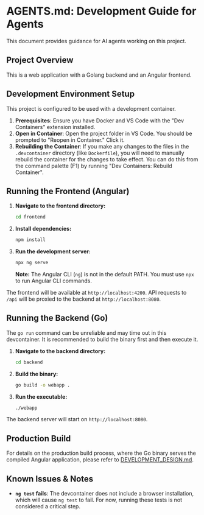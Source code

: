 # AGENTS.md: Development Guide for Agents

This document provides guidance for AI agents working on this project.

## Project Overview

This is a web application with a Golang backend and an Angular frontend.

## Development Environment Setup

This project is configured to be used with a development container.

1.  **Prerequisites**: Ensure you have Docker and VS Code with the "Dev Containers" extension installed.
2.  **Open in Container**: Open the project folder in VS Code. You should be prompted to "Reopen in Container." Click it.
3.  **Rebuilding the Container**: If you make any changes to the files in the `.devcontainer` directory (like `Dockerfile`), you will need to manually rebuild the container for the changes to take effect. You can do this from the command palette (F1) by running "Dev Containers: Rebuild Container".

## Running the Frontend (Angular)

1.  **Navigate to the frontend directory:**
    ```bash
    cd frontend
    ```
2.  **Install dependencies:**
    ```bash
    npm install
    ```
3.  **Run the development server:**
    ```bash
    npx ng serve
    ```
    **Note:** The Angular CLI (`ng`) is not in the default PATH. You must use `npx` to run Angular CLI commands.

The frontend will be available at `http://localhost:4200`. API requests to `/api` will be proxied to the backend at `http://localhost:8080`.

## Running the Backend (Go)

The `go run` command can be unreliable and may time out in this devcontainer. It is recommended to build the binary first and then execute it.

1.  **Navigate to the backend directory:**
    ```bash
    cd backend
    ```
2.  **Build the binary:**
    ```bash
    go build -o webapp .
    ```
3.  **Run the executable:**
    ```bash
    ./webapp
    ```

The backend server will start on `http://localhost:8080`.

## Production Build

For details on the production build process, where the Go binary serves the compiled Angular application, please refer to [DEVELOPMENT_DESIGN.md](./DEVELOPMENT_DESIGN.md).

## Known Issues & Notes

*   **`ng test` fails**: The devcontainer does not include a browser installation, which will cause `ng test` to fail. For now, running these tests is not considered a critical step.
